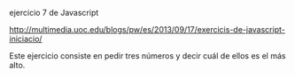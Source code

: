 ejercicio 7 de Javascript


http://multimedia.uoc.edu/blogs/pw/es/2013/09/17/exercicis-de-javascript-iniciacio/


Este ejercicio consiste en pedir tres números y decir cuál de ellos es el más alto.
